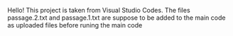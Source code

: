 Hello! This project is taken from Visual Studio Codes. The files passage.2.txt and passage.1.txt are suppose to be added to the main code as uploaded files before runing the main code

